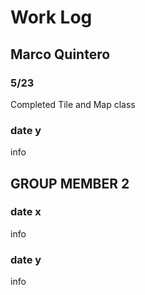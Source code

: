 # Work Log

## Marco Quintero

### 5/23

Completed Tile and Map class

### date y

info


## GROUP MEMBER 2

### date x

info

### date y

info
